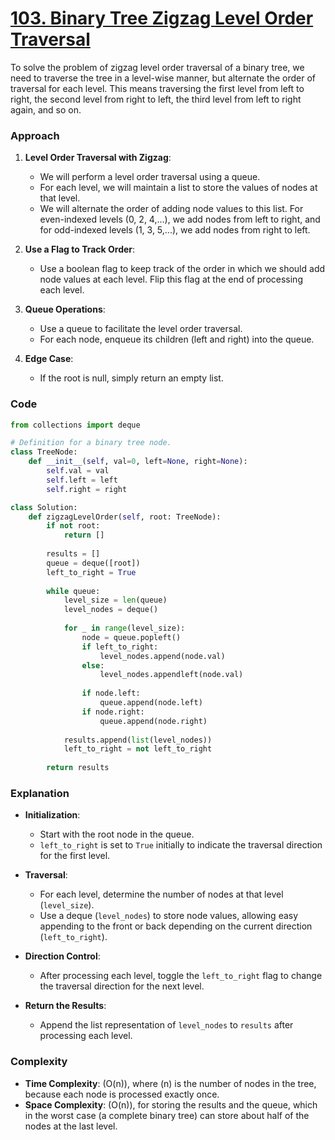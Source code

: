 # [103. Binary Tree Zigzag Level Order Traversal](https://leetcode.com/problems/binary-tree-zigzag-level-order-traversal/description/)

To solve the problem of zigzag level order traversal of a binary tree, we need to traverse the tree in a level-wise manner, but alternate the order of traversal for each level. This means traversing the first level from left to right, the second level from right to left, the third level from left to right again, and so on.

### Approach

1. **Level Order Traversal with Zigzag**:
   - We will perform a level order traversal using a queue.
   - For each level, we will maintain a list to store the values of nodes at that level.
   - We will alternate the order of adding node values to this list. For even-indexed levels (0, 2, 4,...), we add nodes from left to right, and for odd-indexed levels (1, 3, 5,...), we add nodes from right to left.

2. **Use a Flag to Track Order**:
   - Use a boolean flag to keep track of the order in which we should add node values at each level. Flip this flag at the end of processing each level.

3. **Queue Operations**:
   - Use a queue to facilitate the level order traversal.
   - For each node, enqueue its children (left and right) into the queue.

4. **Edge Case**:
   - If the root is null, simply return an empty list.

### Code

```python
from collections import deque

# Definition for a binary tree node.
class TreeNode:
    def __init__(self, val=0, left=None, right=None):
        self.val = val
        self.left = left
        self.right = right

class Solution:
    def zigzagLevelOrder(self, root: TreeNode):
        if not root:
            return []
        
        results = []
        queue = deque([root])
        left_to_right = True
        
        while queue:
            level_size = len(queue)
            level_nodes = deque()
            
            for _ in range(level_size):
                node = queue.popleft()
                if left_to_right:
                    level_nodes.append(node.val)
                else:
                    level_nodes.appendleft(node.val)
                
                if node.left:
                    queue.append(node.left)
                if node.right:
                    queue.append(node.right)
            
            results.append(list(level_nodes))
            left_to_right = not left_to_right
        
        return results
```

### Explanation

- **Initialization**: 
  - Start with the root node in the queue. 
  - `left_to_right` is set to `True` initially to indicate the traversal direction for the first level.

- **Traversal**:
  - For each level, determine the number of nodes at that level (`level_size`).
  - Use a deque (`level_nodes`) to store node values, allowing easy appending to the front or back depending on the current direction (`left_to_right`).

- **Direction Control**:
  - After processing each level, toggle the `left_to_right` flag to change the traversal direction for the next level.

- **Return the Results**:
  - Append the list representation of `level_nodes` to `results` after processing each level.

### Complexity

- **Time Complexity**: \(O(n)\), where \(n\) is the number of nodes in the tree, because each node is processed exactly once.
- **Space Complexity**: \(O(n)\), for storing the results and the queue, which in the worst case (a complete binary tree) can store about half of the nodes at the last level.
